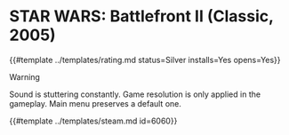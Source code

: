 # STAR WARS: Battlefront II (Classic, 2005)
<!-- script:Aliases [
    "STAR WARS: Battlefront 2 (Classic, 2005)",
    "STAR WARS: Battlefront II (2005)",
    "STAR WARS: Battlefront 2 (2005)",
    "STAR WARS: Battlefront II 2005",
    "STAR WARS: Battlefront 2 2005",
    "STAR WARS Battlefront II (Classic, 2005)",
    "STAR WARS Battlefront 2 (Classic, 2005)",
    "STAR WARS Battlefront II (2005)",
    "STAR WARS Battlefront 2 (2005)",
    "STAR WARS Battlefront II 2005",
    "STAR WARS Battlefront 2 2005"
] -->

{{#template ../templates/rating.md status=Silver installs=Yes opens=Yes}}

> [!WARNING]
> Sound is stuttering constantly. Game resolution is only applied in the gameplay. Main menu preserves a default one.

{{#template ../templates/steam.md id=6060}}
